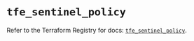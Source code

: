 # `tfe_sentinel_policy`

Refer to the Terraform Registry for docs: [`tfe_sentinel_policy`](https://registry.terraform.io/providers/hashicorp/tfe/0.67.0/docs/resources/sentinel_policy).
